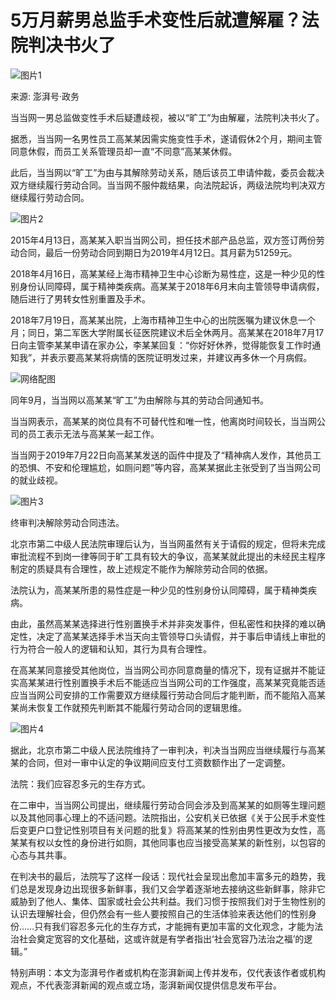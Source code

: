 # 5万月薪男总监手术变性后就遭解雇？法院判决书火了

![图片1](https://imagecloud.thepaper.cn/thepaper/image/5/932/284.jpg)

来源: 澎湃号·政务

当当网一男总监做变性手术后疑遭歧视，被以“旷工”为由解雇，法院判决书火了。

据悉，当当网一名男性员工高某某因需实施变性手术，遂请假休2个月，期间主管同意休假，而员工关系管理员却一直“不同意”高某某休假。

此后，当当网以“旷工”为由与其解除劳动关系，随后该员工申请仲裁，委员会裁决双方继续履行劳动合同。当当网不服仲裁结果，向法院起诉，两级法院均判决双方继续履行劳动合同。

![图片2](https://imagepphcloud.thepaper.cn/pph/image/76/173/929.png)

2015年4月13日，高某某入职当当网公司，担任技术部产品总监，双方签订两份劳动合同，最后一份劳动合同到期日为2019年4月12日。其月薪为51259元。

2018年4月16日，高某某经上海市精神卫生中心诊断为易性症，这是一种少见的性别身份认同障碍，属于精神类疾病。高某某于2018年6月末向主管领导申请病假，随后进行了男转女性别重置及手术。

2018年7月19日，高某某出院，上海市精神卫生中心的出院医嘱为建议休息一个月；同日，第二军医大学附属长征医院建议术后全休两月。高某某在2018年7月17日向主管李某某申请在家办公，李某某回复：“你好好休养，觉得能恢复工作时通知我”，并表示要高某某将病情的医院证明发过来，并建议再多休一个月病假。

![网络配图](https://imagepphcloud.thepaper.cn/pph/image/76/173/930.jpg)

同年9月，当当网以高某某“旷工”为由解除与其的劳动合同通知书。

当当网表示，高某某的岗位具有不可替代性和唯一性，他离岗时间较长，当当网公司的员工表示无法与高某某一起工作。

当当网于2019年7月22日向高某某发送的函件中提及了“精神病人发作，其他员工的恐惧、不安和伦理尴尬，如厕问题”等内容，高某某据此主张受到了当当网公司的就业歧视。

![图片3](https://imagepphcloud.thepaper.cn/pph/image/76/173/931.jpg)

终审判决解除劳动合同违法。

北京市第二中级人民法院审理后认为，当当网虽然有关于请假的规定，但将未完成审批流程不到岗一律等同于旷工具有较大的争议，高某某就此提出的未经民主程序制定的质疑具有合理性，故上述规定不能作为解除劳动合同的依据。

法院认为，高某某所患的易性症是一种少见的性别身份认同障碍，属于精神类疾病。

由此，虽然高某某选择进行性别置换手术并非突发事件，但私密性和抉择的难以确定性，决定了高某某选择手术当天向主管领导口头请假，并于事后申请线上审批的行为符合一般人的逻辑和认知，其行为具有合理性。

在高某某同意接受其他岗位，当当网公司亦同意商量的情况下，现有证据并不能证实高某某进行性别置换手术后不能适应当当网公司的工作强度，高某某究竟能否适应当当网公司安排的工作需要双方继续履行劳动合同后才能判断，而不能陷入高某某尚未恢复工作就预先判断其不能履行劳动合同的逻辑思维。

![图片4](https://imagepphcloud.thepaper.cn/pph/image/76/173/932.jpg)

据此，北京市第二中级人民法院维持了一审判决，判决当当网应当继续履行与高某某的合同，但对一审中认定的争议期间应支付工资数额作出了一定调整。

法院：我们应容忍多元的生存方式。

在二审中，当当网公司提出，继续履行劳动合同会涉及到高某某的如厕等生理问题以及其他同事心理上的不适问题。法院指出，公安机关已依据《关于公民手术变性后变更户口登记性别项目有关问题的批复》将高某某的性别由男性更改为女性，高某某有权以女性的身份进行如厕，其他同事也应当接受高某某的新性别，以包容的心态与其共事。

在判决书的最后，法院写了这样一段话：现代社会呈现出愈加丰富多元的趋势，我们总是发现身边出现很多新鲜事，我们又会学着逐渐地去接纳这些新鲜事，除非它威胁到了他人、集体、国家或社会公共利益。我们习惯于按照我们对于生物性别的认识去理解社会，但仍然会有一些人要按照自己的生活体验来表达他们的性别身份……只有我们容忍多元化的生存方式，才能拥有更加丰富的文化观念，才能为法治社会奠定宽容的文化基础，这或许就是有学者指出‘社会宽容乃法治之福’的逻辑。”

特别声明：本文为澎湃号作者或机构在澎湃新闻上传并发布，仅代表该作者或机构观点，不代表澎湃新闻的观点或立场，澎湃新闻仅提供信息发布平台。
<!-- tcd_original_link https://m.thepaper.cn/newsDetail_forward_8144714 -->
